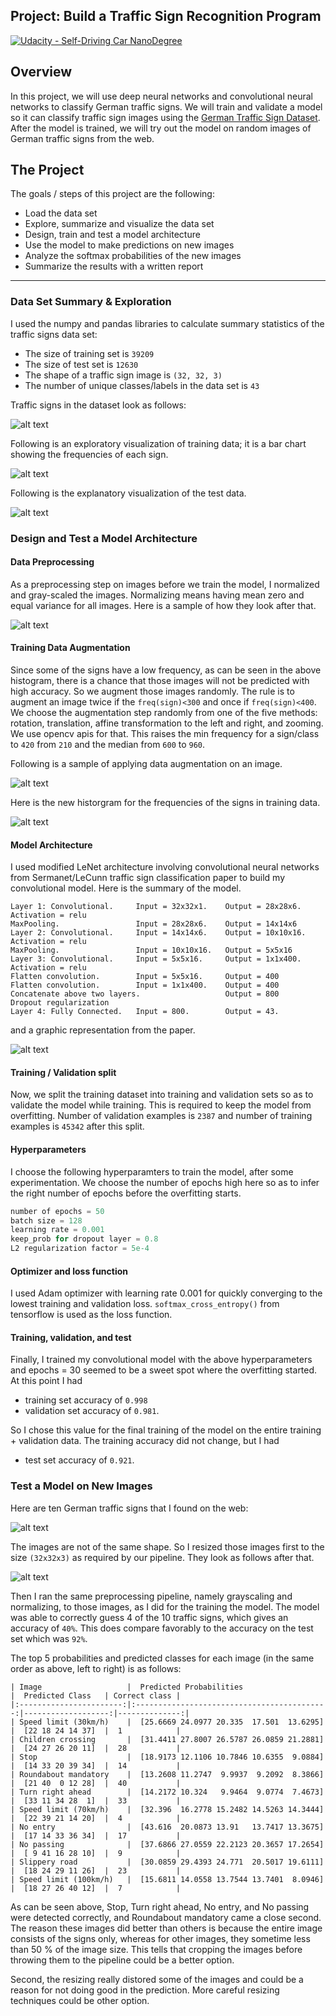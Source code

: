 ## Project: Build a Traffic Sign Recognition Program
[![Udacity - Self-Driving Car NanoDegree](https://s3.amazonaws.com/udacity-sdc/github/shield-carnd.svg)](http://www.udacity.com/drive)

Overview
---
In this project, we will use deep neural networks and convolutional neural networks to classify German traffic signs. We will train and validate a model so it can classify traffic sign images using the [German Traffic Sign Dataset](http://benchmark.ini.rub.de/?section=gtsrb&subsection=dataset). After the model is trained, we will try out the model on random images of German traffic signs from the web.


The Project
---
The goals / steps of this project are the following:
* Load the data set
* Explore, summarize and visualize the data set
* Design, train and test a model architecture
* Use the model to make predictions on new images
* Analyze the softmax probabilities of the new images
* Summarize the results with a written report


[//]: # (Image References)

[image1]: ./output_images/sample.png "Sample images"
[image2]: ./output_images/train_hist.png "training histogram"
[image3]: ./output_images/test_hist.png "testing histogram"
[image4]: ./output_images/gray.png "gray samples"
[image5]: ./output_images/augmented.png "augmented samples"
[image6]: ./output_images/augmented_hist.png "histogram after training augmentation"
[image7]: ./output_images/lecun.png "LeCun model"
[image8]: ./output_images/web_images.png "Web images"
[image9]: ./output_images/web_resized.png "Web images resized"

---

### Data Set Summary & Exploration

<!-- #### 1. Provide a basic summary of the data set. In the code, the analysis should be done using python, numpy and/or pandas methods rather than hardcoding results manually. -->

I used the numpy and pandas libraries to calculate summary statistics of the traffic signs data set:
* The size of training set is `39209`
* The size of test set is `12630`
* The shape of a traffic sign image is `(32, 32, 3)`
* The number of unique classes/labels in the data set is `43`

Traffic signs in the dataset look as follows:

![alt text][image1]

<!-- #### 2. Include an exploratory visualization of the dataset. -->

Following is an exploratory visualization of training data; it is a bar chart showing the frequencies of each sign.

![alt text][image2]

Following is the explanatory visualization of the test data.

![alt text][image3]


### Design and Test a Model Architecture

<!-- #### 3. Describe how you preprocessed the image data. What techniques were chosen and why did you choose these techniques? Consider including images showing the output of each preprocessing technique. Pre-processing refers to techniques such as converting to grayscale, normalization, etc. (OPTIONAL: As described in the "Stand Out Suggestions" part of the rubric, if you generated additional data for training, describe why you decided to generate additional data, how you generated the data, and provide example images of the additional data. Then describe the characteristics of the augmented training set like number of images in the set, number of images for each class, etc.) -->


#### Data Preprocessing

As a preprocessing step on images before we train the model, I normalized and gray-scaled the images. Normalizing means having mean zero and equal variance for all images. Here is a sample of how they look after that.

![alt text][image4]


#### Training Data Augmentation

Since some of the signs have a low frequency, as can be seen in the above histogram, there is a chance that those images will not be predicted with high accuracy. So we augment those images randomly. The rule is to augment an image twice if the `freq(sign)<300` and once if `freq(sign)<400`. We choose the augmentation step randomly from one of the five methods: rotation, translation, affine transformation to the left and right, and zooming. We use opencv apis for that. This raises the min frequency for a sign/class to `420` from `210` and the median from `600` to `960`.

Following is a sample of applying data augmentation on an image.

![alt text][image5]

Here is the new historgram for the frequencies of the signs in training data.

![alt text][image6]


<!-- #### 2. Describe what your final model architecture looks like including model type, layers, layer sizes, connectivity, etc.) Consider including a diagram and/or table describing the final model. -->


#### Model Architecture

I used modified LeNet architecture involving convolutional neural networks from Sermanet/LeCunn traffic sign classification paper to build my convolutional model. Here is the summary of the model.
```
Layer 1: Convolutional.     Input = 32x32x1.    Output = 28x28x6.   Activation = relu
MaxPooling.                 Input = 28x28x6.    Output = 14x14x6
Layer 2: Convolutional.     Input = 14x14x6.    Output = 10x10x16.  Activation = relu
MaxPooling.                 Input = 10x10x16.   Output = 5x5x16
Layer 3: Convolutional.     Input = 5x5x16.     Output = 1x1x400.   Activation = relu
Flatten convolution.        Input = 5x5x16.     Output = 400
Flatten convolution.        Input = 1x1x400.    Output = 400
Concatenate above two layers.                   Output = 800
Dropout regularization
Layer 4: Fully Connected.   Input = 800.        Output = 43.
```

and a graphic representation from the paper.

![alt text][image7]


#### Training / Validation split

Now, we split the training dataset into training and validation sets so as to validate the model while training. This is required to keep the model from overfitting. Number of validation examples is `2387` and number of training examples is `45342` after this split.


<!-- #### 3. Describe how you trained your model. The discussion can include the type of optimizer, the batch size, number of epochs and any hyperparameters such as learning rate. -->


#### Hyperparameters

I choose the following hyperparamters to train the model, after some experimentation. We choose the number of epochs high here so as to infer the right number of epochs before the overfitting starts.
```python
number of epochs = 50
batch size = 128
learning rate = 0.001
keep_prob for dropout layer = 0.8
L2 regularization factor = 5e-4
```

#### Optimizer and loss function

I used Adam optimizer with learning rate 0.001 for quickly converging to the lowest training and validation loss. `softmax_cross_entropy()` from tensorflow is used as the loss function.


<!-- #### 4. Describe the approach taken for finding a solution and getting the validation set accuracy to be at least 0.93. Include in the discussion the results on the training, validation and test sets and where in the code these were calculated. Your approach may have been an iterative process, in which case, outline the steps you took to get to the final solution and why you chose those steps. Perhaps your solution involved an already well known implementation or architecture. In this case, discuss why you think the architecture is suitable for the current problem. -->

#### Training, validation, and test

Finally, I trained my convolutional model with the above hyperparameters and epochs = 30 seemed to be a sweet spot where the overfitting started. At this point I had
* training set accuracy of `0.998`
* validation set accuracy of `0.981`.

So I chose this value for the final training of the model on the entire training + validation data. The training accuracy did not change, but I had
* test set accuracy of `0.921`.



<!-- If an iterative approach was chosen:
* What was the first architecture that was tried and why was it chosen?
* What were some problems with the initial architecture?
* How was the architecture adjusted and why was it adjusted? Typical adjustments could include choosing a different model architecture, adding or taking away layers (pooling, dropout, convolution, etc), using an activation function or changing the activation function. One common justification for adjusting an architecture would be due to overfitting or underfitting. A high accuracy on the training set but low accuracy on the validation set indicates over fitting; a low accuracy on both sets indicates under fitting.
* Which parameters were tuned? How were they adjusted and why?
* What are some of the important design choices and why were they chosen? For example, why might a convolution layer work well with this problem? How might a dropout layer help with creating a successful model? -->

<!-- If a well known architecture was chosen:
* What architecture was chosen?
* Why did you believe it would be relevant to the traffic sign application?
* How does the final model's accuracy on the training, validation and test set provide evidence that the model is working well? -->



### Test a Model on New Images

<!-- #### 1. Choose five German traffic signs found on the web and provide them in the report. For each image, discuss what quality or qualities might be difficult to classify. -->

Here are ten German traffic signs that I found on the web:

![alt text][image8]

The images are not of the same shape. So I resized those images first to the size `(32x32x3)` as required by our pipeline. They look as follows after that.

![alt text][image9]

Then I ran the same preprocessing pipeline, namely grayscaling and normalizing, to those images, as I did for the training the model. The model was able to correctly guess 4 of the 10 traffic signs, which gives an accuracy of `40%`. This does compare favorably to the accuracy on the test set which was `92%`.

The top 5 probabilities and predicted classes for each image (in the same order as above, left to right) is as follows:
```
| Image                   |  Predicted Probabilities                    |  Predicted Class   | Correct class |
|:-----------------------:|:-------------------------------------------:|-------------------:|--------------:|
| Speed limit (30km/h)    |  [25.6669 24.0977 20.335  17.501  13.6295]  |  [22 18 24 14 37]  |  1            |
| Children crossing       |  [31.4411 27.8007 26.5787 26.0859 21.2881]  |  [24 27 26 20 11]  |  28           |
| Stop                    |  [18.9173 12.1106 10.7846 10.6355  9.0884]  |  [14 33 20 39 34]  |  14           |
| Roundabout mandatory    |  [13.2608 11.2747  9.9937  9.2092  8.3866]  |  [21 40  0 12 28]  |  40           |
| Turn right ahead        |  [14.2172 10.324   9.9464  9.0774  7.4673]  |  [33 11 34 28  1]  |  33           |
| Speed limit (70km/h)    |  [32.396  16.2778 15.2482 14.5263 14.3444]  |  [22 39 21 14 20]  |  4            |
| No entry                |  [43.616  20.0873 13.91   13.7417 13.3675]  |  [17 14 33 36 34]  |  17           |
| No passing              |  [37.6866 27.0559 22.2123 20.3657 17.2654]  |  [ 9 41 16 28 10]  |  9            |
| Slippery road           |  [30.0859 29.4393 24.771  20.5017 19.6111]  |  [18 24 29 11 26]  |  23           |
| Speed limit (100km/h)   |  [15.6811 14.0558 13.7544 13.7401  8.0946]  |  [18 27 26 40 12]  |  7            |
```

As can be seen above, Stop, Turn right ahead, No entry, and No passing were detected correctly, and Roundabout mandatory came a close second. The reason these images did better than others is because the entire image consists of the signs only, whereas for other images, they sometime less than 50 % of the image size. This tells that cropping the images before throwing them to the pipeline could be a better option.

Second, the resizing really distored some of the images and could be a reason for not doing good in the prediction. More careful resizing techniques could be other option.

<!-- The first image might be difficult to classify because ... -->

<!-- #### 2. Discuss the model's predictions on these new traffic signs and compare the results to predicting on the test set. At a minimum, discuss what the predictions were, the accuracy on these new predictions, and compare the accuracy to the accuracy on the test set (OPTIONAL: Discuss the results in more detail as described in the "Stand Out Suggestions" part of the rubric). -->

<!-- Here are the results of the prediction:

| Image                 |     Prediction                                |
|:---------------------:|:---------------------------------------------:|
| Stop Sign             | Stop sign                                     |
| U-turn                | U-turn                                        |
| Yield                 | Yield                                         |
| 100 km/h              | Bumpy Road                                    |
| Slippery Road         | Slippery Road                                 | -->



<!-- #### 3. Describe how certain the model is when predicting on each of the five new images by looking at the softmax probabilities for each prediction. Provide the top 5 softmax probabilities for each image along with the sign type of each probability. (OPTIONAL: as described in the "Stand Out Suggestions" part of the rubric, visualizations can also be provided such as bar charts) -->

<!-- The code for making predictions on my final model is located in the 11th cell of the Ipython notebook. -->

<!-- For the first image, the model is relatively sure that this is a stop sign (probability of 0.6), and the image does contain a stop sign. The top five soft max probabilities were

| Probability           |     Prediction                                |
|:---------------------:|:---------------------------------------------:|
| .60                   | Stop sign                                     |
| .20                   | U-turn                                        |
| .05                   | Yield                                         |
| .04                   | Bumpy Road                                    |
| .01                   | Slippery Road                                 |


For the second image ... -->

<!-- ### (Optional) Visualizing the Neural Network (See Step 4 of the Ipython notebook for more details) -->
<!-- #### 1. Discuss the visual output of your trained network's feature maps. What characteristics did the neural network use to make classifications? -->
